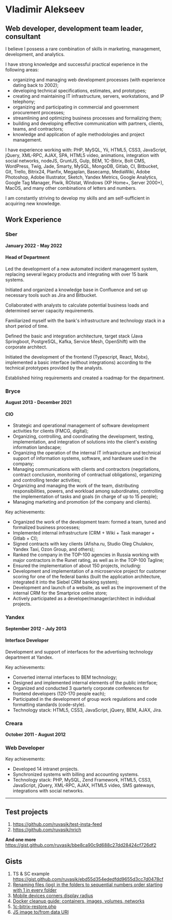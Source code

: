 # Vladimir Alekseev

## Web developer, development team leader, consultant

I believe I possess a rare combination of skills in marketing, management, development, and analytics.

I have strong knowledge and successful practical experience in the following areas:
* organizing and managing web development processes (with experience dating back to 2002);
* developing technical specifications, estimates, and prototypes;
* creating and maintaining IT infrastructure, servers, workstations, and IP telephony;
* organizing and participating in commercial and government procurement processes;
* streamlining and optimizing business processes and formalizing them;
* building and developing effective communication with partners, clients, teams, and contractors;
* knowledge and application of agile methodologies and project management.

I have experience working with: PHP, MySQL, Yii, HTML5, CSS3, JavaScript, jQuery, XML-RPC, AJAX, SPA, HTML5 video, animations, integration with social networks, nodeJS, GruntJS, Gulp, BEM, 1C-Bitrix, Bolt CMS, WordPress, Twig, Jade, Smarty, MySQL, MongoDB, Gitlab, CI, Bitbucket, Git, Trello, Bitrix24, Planfix, Megaplan, Basecamp, MediaWiki, Adobe Photoshop, Adobe Illustrator, Sketch, Yandex Metrics, Google Analytics, Google Tag Manager, Piwik, ROIstat, Windows (XP Home+, Server 2000+), MacOS, and many other combinations of letters and numbers.

I am constantly striving to develop my skills and am self-sufficient in acquiring new knowledge.

## Work Experience
### Sber
**January 2022 - May 2022**
#### Head of Department
Led the development of a new automated incident management system, replacing several legacy products and integrating with over 15 bank systems.

Initiated and organized a knowledge base in Confluence and set up necessary tools such as Jira and Bitbucket.

Collaborated with analysts to calculate potential business loads and determined server capacity requirements.

Familiarized myself with the bank's infrastructure and technology stack in a short period of time.

Defined the basic and integration architecture, target stack (Java Springboot, PostgreSQL, Kafka, Service Mesh, OpenShift) with the corporate architect.

Initiated the development of the frontend (Typescript, React, Mobx), implemented a basic interface (without integrations) according to the technical prototypes provided by the analysts.

Established hiring requirements and created a roadmap for the department.

### Bryce
**August 2013 - December 2021**
#### CIO
* Strategic and operational management of software development activities for clients (FMCG, digital);
* Organizing, controlling, and coordinating the development, testing, implementation, and integration of solutions into the client's existing information landscape;
* Organizing the operation of the internal IT infrastructure and technical support of information systems, software, and hardware used in the company;
* Managing communications with clients and contractors (negotiations, contract conclusion, monitoring of contractual obligations), organizing and controlling tender activities;
* Organizing and managing the work of the team, distributing responsibilities, powers, and workload among subordinates, controlling the implementation of tasks and goals (in charge of up to 15 people);
* Managing marketing and promotion (of the company and clients).

Key achievements:
* Organized the work of the development team: formed a team, tuned and formalized business processes;
* Implemented internal infrastructure (CRM + Wiki + Task manager + Gitlab + CI);
* Signed contracts with key clients (Afisha.ru, Studio Oleg Chulakov, Yandex Taxi, Ozon Group, and others);
* Ranked the company in the TOP-100 agencies in Russia working with major contractors in the Runet rating, as well as in the TOP-100 Tagline;
* Ensured the implementation of about 150 projects, including:
* Development and implementation of a microservice project for customer scoring for one of the federal banks (built the application architecture, integrated it into the Siebel CRM banking system);
* Development and launch of a website, as well as the improvement of the internal CRM for the Smartprice online store;
* Actively participated as a developer/manager/architect in individual projects.

### Yandex
**September 2012 - July 2013**
#### Interface Developer
Development and support of interfaces for the advertising technology department at Yandex.

Key achievements:
* Converted internal interfaces to BEM technology;
* Designed and implemented internal elements of the public interface;
* Organized and conducted 3 quarterly corporate conferences for frontend developers (120-170 people each);
* Participated in the development of group work regulations and code formatting standards (code-style).
* Technology stack: HTML5, CSS3, JavaScript, jQuery, BEM, AJAX, Jira.


### Creara
**October 2011 - August 2012**
### Web Developer
Key achievements:
* Developed 14 intranet projects.
* Synchronized systems with billing and accounting systems.
* Technology stack: PHP, MySQL, Zend Framework, HTML5, CSS3, JavaScript, jQuery, XML-RPC, AJAX, HTML5 video, SMS gateways, integrations with social networks.

<hr/>

Test projects
-------------
1. https://github.com/ruvasik/test-insta-feed
1. https://github.com/ruvasik/nrich

**And one more**
https://gist.github.com/ruvasik/bbe8ca90c9d688c27dd28424cf726df2

Gists
-----
1. TS & SC example https://gist.github.com/ruvasik/ebd55d354ededfdd9655d3cc7d0478cf
1. [Renaming files (jpg) in the folders to sequential numbers order starting with 1 in every folder](https://gist.github.com/ruvasik/fcc90970a6aaf3a9de780788958cd6de)
1. [Mobile devices corners display radius](https://gist.github.com/ruvasik/18e511724ebf592e417c5bcae2486cc9)
1. [Docker cleanup guide: containers, images, volumes, networks](https://gist.github.com/ruvasik/c6a79fde1fc65dacd9156677d6df4bc0)
1. [1c-bitrix-restore.php](https://gist.github.com/ruvasik/e1fb3dda5d74c7b99fe875f528f6e700)
1. [JS image to/from data URI](https://gist.github.com/ruvasik/f9389fa0454012102eb926514447417b)
